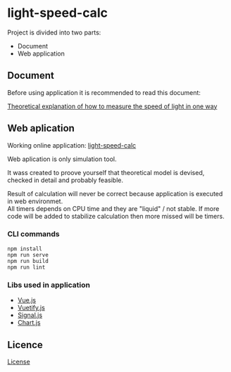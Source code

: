# light-speed-calc

Project is divided into two parts:

- Document
- Web application

## Document

Before using application it is recommended to read this document:  

[Theoretical explanation of how to measure the speed of light in one way](/doc/theoretical-explanation-of-how-to-measure-the-speed-of-light-in-one-way.md)

## Web aplication

Working online application: [light-speed-calc](http://bfbxrcu.cluster028.hosting.ovh.net/light-speed-calc/)  

Web aplication is only simulation tool.  

It wass created to proove yourself that theoretical model is devised, checked in detail and probably feasible.

Result of calculation will never be correct because application is executed in web environmet.  
All timers depends on CPU time and they are "liquid" / not stable.
If more code will be added to stabilize calculation then more missed will be timers.

### CLI commands

```
npm install
npm run serve
npm run build
npm run lint
```
### Libs used in application

- [Vue.js](https://vuejs.org/)
- [Vuetify.js](https://vuetifyjs.com/)
- [Signal.js](https://github.com/JosephClay/signal-js)
- [Chart.js](https://www.chartjs.org/)

## Licence

[License](LICENSE.md) 
